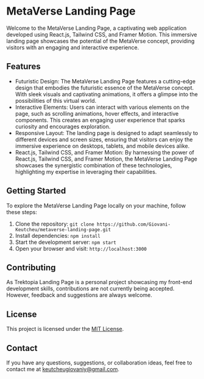 # MetaVerse Landing Page

Welcome to the MetaVerse Landing Page, a captivating web application developed using React.js, Tailwind CSS, and Framer Motion. This immersive landing page showcases the potential of the MetaVerse concept, providing visitors with an engaging and interactive experience.

## Features

- Futuristic Design: The MetaVerse Landing Page features a cutting-edge design that embodies the futuristic essence of the MetaVerse concept. With sleek visuals and captivating animations, it offers a glimpse into the possibilities of this virtual world.
- Interactive Elements: Users can interact with various elements on the page, such as scrolling animations, hover effects, and interactive components. This creates an engaging user experience that sparks curiosity and encourages exploration.
- Responsive Layout: The landing page is designed to adapt seamlessly to different devices and screen sizes, ensuring that visitors can enjoy the immersive experience on desktops, tablets, and mobile devices alike.
- React.js, Tailwind CSS, and Framer Motion: By harnessing the power of React.js, Tailwind CSS, and Framer Motion, the MetaVerse Landing Page showcases the synergistic combination of these technologies, highlighting my expertise in leveraging their capabilities.

## Getting Started

To explore the MetaVerse Landing Page locally on your machine, follow these steps:

1. Clone the repository: `git clone https://github.com/Giovani-Keutcheu/metaverse-landing-page.git`
2. Install dependencies: `npm install`
3. Start the development server: `npm start`
4. Open your browser and visit: `http://localhost:3000`

## Contributing

As Trektopia Landing Page is a personal project showcasing my front-end development skills, contributions are not currently being accepted. However, feedback and suggestions are always welcome.

## License

This project is licensed under the [MIT License](LICENSE).

## Contact

If you have any questions, suggestions, or collaboration ideas, feel free to contact me at [keutcheugiovaniy@gmail.com](mailto:keutcheugiovaniy@gmail.com).
